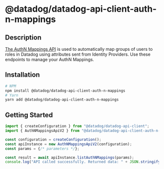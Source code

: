 # @datadog/datadog-api-client-auth-n-mappings

## Description

[The AuthN Mappings API](https://docs.datadoghq.com/account_management/authn_mapping/?tab=example)
is used to automatically map groups of users to roles in Datadog using attributes
sent from Identity Providers. Use these endpoints to manage your AuthN Mappings.

## Installation

```sh
# NPM
npm install @datadog/datadog-api-client-auth-n-mappings
# Yarn
yarn add @datadog/datadog-api-client-auth-n-mappings
```

## Getting Started
```ts
import { createConfiguration } from "@datadog/datadog-api-client";
import { AuthNMappingsApiV2 } from "@datadog/datadog-api-client-auth-n-mappings";

const configuration = createConfiguration();
const apiInstance = new AuthNMappingsApiV2(configuration);
const params = {/* parameters */};

const result = await apiInstance.listAuthNMappings(params);
console.log("API called successfully. Returned data: " + JSON.stringify(result));
```